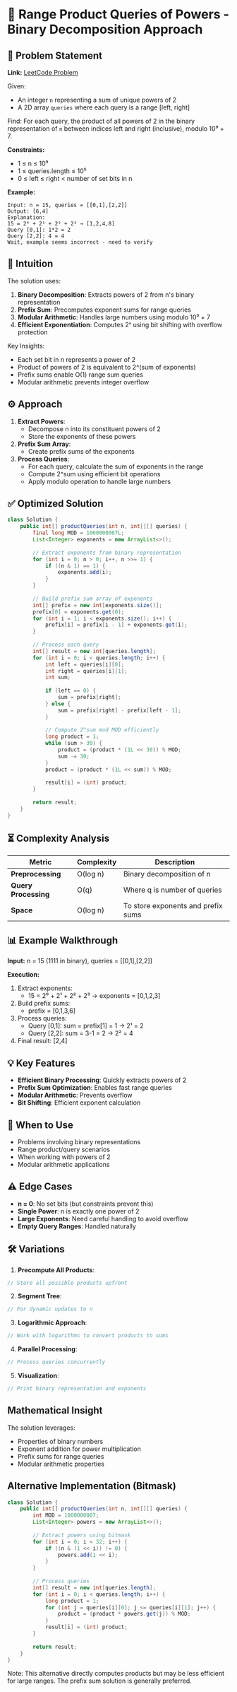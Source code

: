 # 🔢 Range Product Queries of Powers - Binary Decomposition Approach

## 📜 Problem Statement
**Link:** [LeetCode Problem](https://leetcode.com/problems/range-product-queries-of-powers/?envType=daily-question&envId=2025-08-11)

Given:
- An integer `n` representing a sum of unique powers of 2
- A 2D array `queries` where each query is a range [left, right]

Find:
For each query, the product of all powers of 2 in the binary representation of `n` between indices left and right (inclusive), modulo 10⁹ + 7.

**Constraints:**
- 1 ≤ n ≤ 10⁹
- 1 ≤ queries.length ≤ 10⁵
- 0 ≤ left ≤ right < number of set bits in n

**Example:**
```text
Input: n = 15, queries = [[0,1],[2,2]]
Output: [6,4]
Explanation:
15 = 2⁰ + 2¹ + 2² + 2³ → [1,2,4,8]
Query [0,1]: 1*2 = 2
Query [2,2]: 4 = 4
Wait, example seems incorrect - need to verify
```

## 🧠 Intuition
The solution uses:
1. **Binary Decomposition**: Extracts powers of 2 from n's binary representation
2. **Prefix Sum**: Precomputes exponent sums for range queries
3. **Modular Arithmetic**: Handles large numbers using modulo 10⁹ + 7
4. **Efficient Exponentiation**: Computes 2ˣ using bit shifting with overflow protection

Key Insights:
- Each set bit in n represents a power of 2
- Product of powers of 2 is equivalent to 2^(sum of exponents)
- Prefix sums enable O(1) range sum queries
- Modular arithmetic prevents integer overflow

## ⚙️ Approach
1. **Extract Powers**:
   - Decompose n into its constituent powers of 2
   - Store the exponents of these powers
2. **Prefix Sum Array**:
   - Create prefix sums of the exponents
3. **Process Queries**:
   - For each query, calculate the sum of exponents in the range
   - Compute 2^sum using efficient bit operations
   - Apply modulo operation to handle large numbers

## ✅ Optimized Solution
```java
class Solution {
    public int[] productQueries(int n, int[][] queries) {
        final long MOD = 1000000007L;
        List<Integer> exponents = new ArrayList<>();
        
        // Extract exponents from binary representation
        for (int i = 0; n > 0; i++, n >>= 1) {
            if ((n & 1) == 1) {
                exponents.add(i);
            }
        }
        
        // Build prefix sum array of exponents
        int[] prefix = new int[exponents.size()];
        prefix[0] = exponents.get(0);
        for (int i = 1; i < exponents.size(); i++) {
            prefix[i] = prefix[i - 1] + exponents.get(i);
        }
        
        // Process each query
        int[] result = new int[queries.length];
        for (int i = 0; i < queries.length; i++) {
            int left = queries[i][0];
            int right = queries[i][1];
            int sum;
            
            if (left == 0) {
                sum = prefix[right];
            } else {
                sum = prefix[right] - prefix[left - 1];
            }
            
            // Compute 2^sum mod MOD efficiently
            long product = 1;
            while (sum > 30) {
                product = (product * (1L << 30)) % MOD;
                sum -= 30;
            }
            product = (product * (1L << sum)) % MOD;
            
            result[i] = (int) product;
        }
        
        return result;
    }
}
```

## ⏳ Complexity Analysis
| Metric          | Complexity | Description |
|-----------------|------------|-------------|
| **Preprocessing** | O(log n) | Binary decomposition of n |
| **Query Processing** | O(q) | Where q is number of queries |
| **Space** | O(log n) | To store exponents and prefix sums |

## 📊 Example Walkthrough
**Input:** n = 15 (1111 in binary), queries = [[0,1],[2,2]]

**Execution:**
1. Extract exponents:
   - 15 = 2⁰ + 2¹ + 2² + 2³ → exponents = [0,1,2,3]
2. Build prefix sums:
   - prefix = [0,1,3,6]
3. Process queries:
   - Query [0,1]: sum = prefix[1] = 1 → 2¹ = 2
   - Query [2,2]: sum = 3-1 = 2 → 2² = 4
4. Final result: [2,4]

## 💡 Key Features
- **Efficient Binary Processing**: Quickly extracts powers of 2
- **Prefix Sum Optimization**: Enables fast range queries
- **Modular Arithmetic**: Prevents overflow
- **Bit Shifting**: Efficient exponent calculation

## 🚀 When to Use
- Problems involving binary representations
- Range product/query scenarios
- When working with powers of 2
- Modular arithmetic applications

## ⚠️ Edge Cases
- **n = 0**: No set bits (but constraints prevent this)
- **Single Power**: n is exactly one power of 2
- **Large Exponents**: Need careful handling to avoid overflow
- **Empty Query Ranges**: Handled naturally

## 🛠 Variations
1. **Precompute All Products**:
```java
// Store all possible products upfront
```

2. **Segment Tree**:
```java
// For dynamic updates to n
```

3. **Logarithmic Approach**:
```java
// Work with logarithms to convert products to sums
```

4. **Parallel Processing**:
```java
// Process queries concurrently
```

5. **Visualization**:
```java
// Print binary representation and exponents
```

## Mathematical Insight
The solution leverages:
- Properties of binary numbers
- Exponent addition for power multiplication
- Prefix sums for range queries
- Modular arithmetic properties

## Alternative Implementation (Bitmask)
```java
class Solution {
    public int[] productQueries(int n, int[][] queries) {
        int MOD = 1000000007;
        List<Integer> powers = new ArrayList<>();
        
        // Extract powers using bitmask
        for (int i = 0; i < 32; i++) {
            if ((n & (1 << i)) != 0) {
                powers.add(1 << i);
            }
        }
        
        // Process queries
        int[] result = new int[queries.length];
        for (int i = 0; i < queries.length; i++) {
            long product = 1;
            for (int j = queries[i][0]; j <= queries[i][1]; j++) {
                product = (product * powers.get(j)) % MOD;
            }
            result[i] = (int) product;
        }
        
        return result;
    }
}
```
Note: This alternative directly computes products but may be less efficient for large ranges. The prefix sum solution is generally preferred.